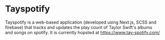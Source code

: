# Tayspotify

Tayspotify is a web-based application (developed using Next.js, SCSS and firebase) that tracks and updates the play count of Taylor Swift's albums and songs on spotify.
It is currently hopsted at https://www.tay-spotify.com/

